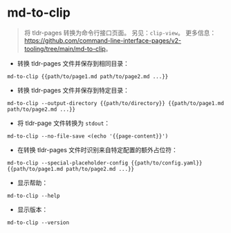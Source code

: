 # md-to-clip

> 将 tldr-pages 转换为命令行接口页面。
> 另见：`clip-view`。
> 更多信息：<https://github.com/command-line-interface-pages/v2-tooling/tree/main/md-to-clip>。

- 转换 tldr-pages 文件并保存到相同目录：

`md-to-clip {{path/to/page1.md path/to/page2.md ...}}`

- 转换 tldr-pages 文件并保存到特定目录：

`md-to-clip --output-directory {{path/to/directory}} {{path/to/page1.md path/to/page2.md ...}}`

- 将 tldr-page 文件转换为 `stdout`：

`md-to-clip --no-file-save <(echo '{{page-content}}')`

- 在转换 tldr-pages 文件时识别来自特定配置的额外占位符：

`md-to-clip --special-placeholder-config {{path/to/config.yaml}} {{path/to/page1.md path/to/page2.md ...}}`

- 显示帮助：

`md-to-clip --help`

- 显示版本：

`md-to-clip --version`